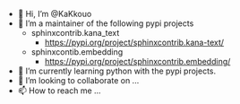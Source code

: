 - 👋 Hi, I’m @KaKkouo
- 👀 I’m a maintainer of the following pypi projects
  - sphinxcontrib.kana_text
    - https://pypi.org/project/sphinxcontrib.kana-text/
  - sphinxcontib.embedding
    - https://pypi.org/project/sphinxcontrib.embedding/
- 🌱 I’m currently learning python with the pypi projects.
- 💞️ I’m looking to collaborate on ...
- 📫 How to reach me ...

<!---
KaKkouo/KaKkouo is a ✨ special ✨ repository because its `README.md` (this file) appears on your GitHub profile.
You can click the Preview link to take a look at your changes.
--->

